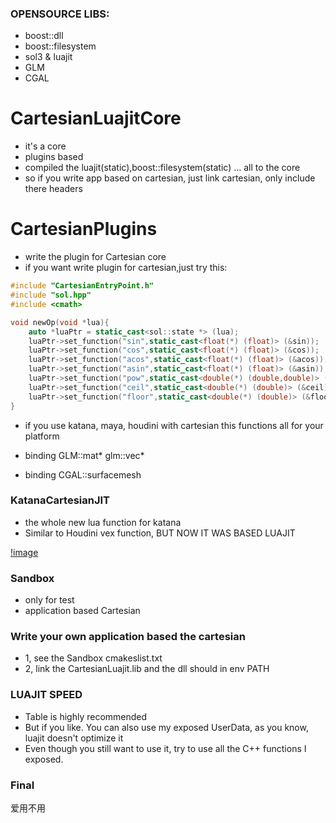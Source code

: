 ### OPENSOURCE LIBS:
* boost::dll
* boost::filesystem
* sol3 & luajit
* GLM
* CGAL


# CartesianLuajitCore
* it's a core
* plugins based
* compiled the luajit(static),boost::filesystem(static) ... all to the core
* so if you write app based on cartesian, just link cartesian, only include there headers

# CartesianPlugins
* write the plugin for Cartesian core
* if you want write plugin for cartesian,just try this:
```C++
#include "CartesianEntryPoint.h"
#include "sol.hpp"
#include <cmath>

void newOp(void *lua){
    auto *luaPtr = static_cast<sol::state *> (lua);
    luaPtr->set_function("sin",static_cast<float(*) (float)> (&sin));
    luaPtr->set_function("cos",static_cast<float(*) (float)> (&cos));
    luaPtr->set_function("acos",static_cast<float(*) (float)> (&acos));
    luaPtr->set_function("asin",static_cast<float(*) (float)> (&asin));
    luaPtr->set_function("pow",static_cast<double(*) (double,double)> (&pow));
    luaPtr->set_function("ceil",static_cast<double(*) (double)> (&ceil));
    luaPtr->set_function("floor",static_cast<double(*) (double)> (&floor));
}
```
* if you use katana, maya, houdini with cartesian this functions all for your platform

* binding GLM::mat* glm::vec*
* binding CGAL::surfacemesh


### KatanaCartesianJIT
* the whole new lua function for katana
* Similar to Houdini vex function, BUT NOW IT WAS BASED LUAJIT

[!image](imgs/katana_01.png)


### Sandbox
* only for test 
* application based Cartesian


### Write your own application based the cartesian
* 1, see the Sandbox cmakeslist.txt
* 2, link the CartesianLuajit.lib and the dll should in env PATH 


### LUAJIT SPEED
* Table is highly recommended
* But if you like. You can also use my exposed UserData, as you know, luajit doesn't optimize it
* Even though you still want to use it, try to use all the C++ functions I exposed.

### Final
爱用不用
